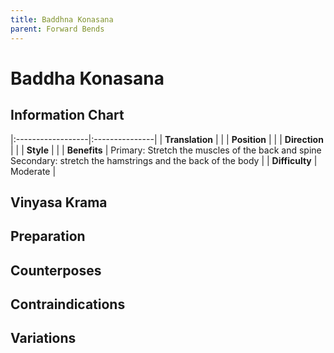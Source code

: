 ```yaml
---
title: Baddhna Konasana
parent: Forward Bends
---
```


# Baddha Konasana

## Information Chart

|:------------------|:---------------|
| **Translation**       |    |
| **Position**          |    |
| **Direction**         |     |
| **Style**    |     |
| **Benefits** | Primary: Stretch the muscles of the back and spine <br> Secondary: stretch the hamstrings and the back of the body   |
| **Difficulty**  |  Moderate                              | 


## Vinyasa Krama 

## Preparation 

## Counterposes

## Contraindications

## Variations